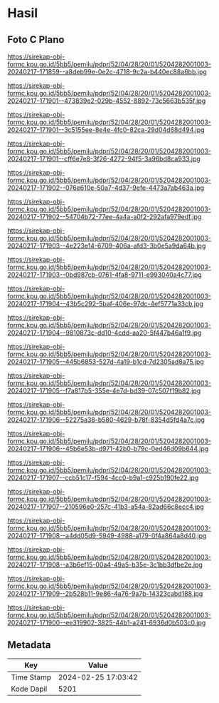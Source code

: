 # Hasil

## Foto C Plano

https://sirekap-obj-formc.kpu.go.id/5bb5/pemilu/pdpr/52/04/28/20/01/5204282001003-20240217-171859--a8deb99e-0e2c-4718-9c2a-b440ec88a6bb.jpg

https://sirekap-obj-formc.kpu.go.id/5bb5/pemilu/pdpr/52/04/28/20/01/5204282001003-20240217-171901--473839e2-029b-4552-8892-73c5663b535f.jpg

https://sirekap-obj-formc.kpu.go.id/5bb5/pemilu/pdpr/52/04/28/20/01/5204282001003-20240217-171901--3c5155ee-8e4e-4fc0-82ca-29d04d68d494.jpg

https://sirekap-obj-formc.kpu.go.id/5bb5/pemilu/pdpr/52/04/28/20/01/5204282001003-20240217-171901--cff6e7e8-3f26-4272-94f5-3a96bd8ca933.jpg

https://sirekap-obj-formc.kpu.go.id/5bb5/pemilu/pdpr/52/04/28/20/01/5204282001003-20240217-171902--076e610e-50a7-4d37-9efe-4473a7ab463a.jpg

https://sirekap-obj-formc.kpu.go.id/5bb5/pemilu/pdpr/52/04/28/20/01/5204282001003-20240217-171902--54704b72-77ee-4a4a-a0f2-292afa979edf.jpg

https://sirekap-obj-formc.kpu.go.id/5bb5/pemilu/pdpr/52/04/28/20/01/5204282001003-20240217-171903--4e223e14-6709-406a-afd3-3b0e5a9da64b.jpg

https://sirekap-obj-formc.kpu.go.id/5bb5/pemilu/pdpr/52/04/28/20/01/5204282001003-20240217-171903--0bd987cb-0761-4fa8-9711-e993040a4c77.jpg

https://sirekap-obj-formc.kpu.go.id/5bb5/pemilu/pdpr/52/04/28/20/01/5204282001003-20240217-171904--43b5c292-5baf-406e-97dc-4ef5771a33cb.jpg

https://sirekap-obj-formc.kpu.go.id/5bb5/pemilu/pdpr/52/04/28/20/01/5204282001003-20240217-171904--9810873c-dd10-4cdd-aa20-5f447b46a1f9.jpg

https://sirekap-obj-formc.kpu.go.id/5bb5/pemilu/pdpr/52/04/28/20/01/5204282001003-20240217-171905--445b6853-527d-4a19-b1cd-7d2305ad8a75.jpg

https://sirekap-obj-formc.kpu.go.id/5bb5/pemilu/pdpr/52/04/28/20/01/5204282001003-20240217-171905--f7a817b5-355e-4e7d-bd39-07c507f19b82.jpg

https://sirekap-obj-formc.kpu.go.id/5bb5/pemilu/pdpr/52/04/28/20/01/5204282001003-20240217-171906--52275a38-b580-4629-b78f-8354d5fd4a7c.jpg

https://sirekap-obj-formc.kpu.go.id/5bb5/pemilu/pdpr/52/04/28/20/01/5204282001003-20240217-171906--45b6e53b-d971-42b0-b79c-0ed46d09b644.jpg

https://sirekap-obj-formc.kpu.go.id/5bb5/pemilu/pdpr/52/04/28/20/01/5204282001003-20240217-171907--ccb51c17-f594-4cc0-b9a1-c925b190fe22.jpg

https://sirekap-obj-formc.kpu.go.id/5bb5/pemilu/pdpr/52/04/28/20/01/5204282001003-20240217-171907--210596e0-257c-41b3-a54a-82ad66c8ecc4.jpg

https://sirekap-obj-formc.kpu.go.id/5bb5/pemilu/pdpr/52/04/28/20/01/5204282001003-20240217-171908--a4dd05d9-5949-4988-a179-0f4a864a8d40.jpg

https://sirekap-obj-formc.kpu.go.id/5bb5/pemilu/pdpr/52/04/28/20/01/5204282001003-20240217-171908--a3b6ef15-00a4-49a5-b35e-3c1bb3dfbe2e.jpg

https://sirekap-obj-formc.kpu.go.id/5bb5/pemilu/pdpr/52/04/28/20/01/5204282001003-20240217-171909--2b528b11-9e86-4a76-9a7b-14323cabd188.jpg

https://sirekap-obj-formc.kpu.go.id/5bb5/pemilu/pdpr/52/04/28/20/01/5204282001003-20240217-171900--ee319902-3825-44b1-a241-6936d0b503c0.jpg


## Metadata

| Key        | Value               |
| ---------- | ------------------- |
| Time Stamp | 2024-02-25 17:03:42 |
| Kode Dapil | 5201                |



